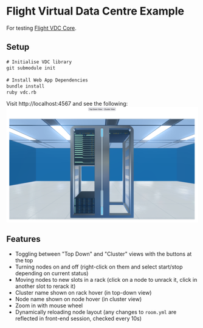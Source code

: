 # Flight Virtual Data Centre Example

For testing [Flight VDC Core](https://github.com/openflighthpc/flight-vdc-core).

## Setup 

```
# Initialise VDC library
git submodule init

# Install Web App Dependencies
bundle install
ruby vdc.rb
```

Visit http://localhost:4567 and see the following:
![](img/index.png)

## Features

- Toggling between "Top Down" and "Cluster" views with the buttons at the top
- Turning nodes on and off (right-click on them and select start/stop depending on current status) 
- Moving nodes to new slots in a rack (click on a node to unrack it, click in another slot to rerack it) 
- Cluster name shown on rack hover (in top-down view)
- Node name shown on node hover (in cluster view) 
- Zoom in with mouse wheel
- Dynamically reloading node layout (any changes to `room.yml` are reflected in front-end session, checked every 10s) 
